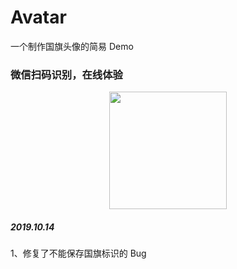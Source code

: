 # Avatar
一个制作国旗头像的简易 Demo

### 微信扫码识别，在线体验
<div style="text-align: center"><img width="188" height="188" src="https://github.com/msunh1997/Avatar/blob/master/pages/code.jpg"/></div>

##### 2019.10.14
1、修复了不能保存国旗标识的 Bug
